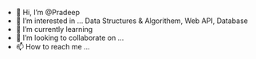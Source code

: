 - 👋 Hi, I’m @Pradeep
- 👀 I’m interested in ... Data Structures & Algorithem, Web API, Database
- 🌱 I’m currently learning 
- 💞️ I’m looking to collaborate on ...
- 📫 How to reach me ...

<!---
pradeepInnovex/pradeepInnovex is a ✨ special ✨ repository because its `README.md` (this file) appears on your GitHub profile.
You can click the Preview link to take a look at your changes.
--->
